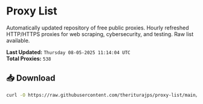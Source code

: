 # Proxy List

Automatically updated repository of free public proxies. Hourly refreshed HTTP/HTTPS proxies for web scraping, cybersecurity, and testing. Raw list available.

**Last Updated:** `Thursday 08-05-2025 11:14:04 UTC`  
**Total Proxies:** `538`

## 📥 Download
```bash
curl -O https://raw.githubusercontent.com/theriturajps/proxy-list/main/proxies.txt
